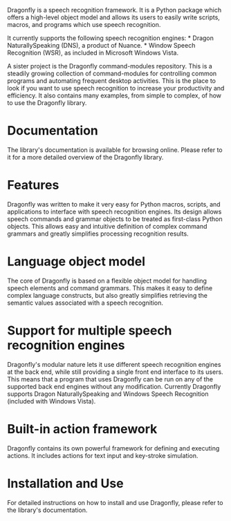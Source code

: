 Dragonfly is a speech recognition framework. It is a Python package which offers a high-level object model and allows its users to easily write scripts, macros, and programs which use speech recognition.

It currently supports the following speech recognition engines: * Dragon NaturallySpeaking (DNS), a product of Nuance. * Window Speech Recognition (WSR), as included in Microsoft Windows Vista.

A sister project is the Dragonfly command-modules repository. This is a steadily growing collection of command-modules for controlling common programs and automating frequent desktop activities. This is the place to look if you want to use speech recognition to increase your productivity and efficiency. It also contains many examples, from simple to complex, of how to use the Dragonfly library.

# Documentation
The library's documentation is available for browsing online. Please refer to it for a more detailed overview of the Dragonfly library.

# Features
Dragonfly was written to make it very easy for Python macros, scripts, and applications to interface with speech recognition engines. Its design allows speech commands and grammar objects to be treated as first-class Python objects. This allows easy and intuitive definition of complex command grammars and greatly simplifies processing recognition results.

# Language object model 
The core of Dragonfly is based on a flexible object model for handling speech elements and command grammars. This makes it easy to define complex language constructs, but also greatly simplifies retrieving the semantic values associated with a speech recognition.

# Support for multiple speech recognition engines  
Dragonfly's modular nature lets it use different speech recognition engines at the back end, while still providing a single front end interface to its users. This means that a program that uses Dragonfly can be run on any of the supported back end engines without any modification. Currently Dragonfly supports Dragon NaturallySpeaking and Windows Speech Recognition (included with Windows Vista).

# Built-in action framework 
Dragonfly contains its own powerful framework for defining and executing actions. It includes actions for text input and key-stroke simulation.

# Installation and Use
For detailed instructions on how to install and use Dragonfly, please refer to the library's documentation.
